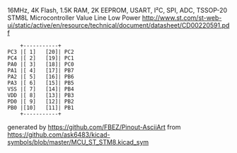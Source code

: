 16MHz, 4K Flash, 1.5K RAM, 2K EEPROM, USART,  I²C, SPI, ADC, TSSOP-20
STM8L Microcontroller Value Line Low Power
http://www.st.com/st-web-ui/static/active/en/resource/technical/document/datasheet/CD00220591.pdf


	    +-----------+
	PC3 |[ 1]   [20]| PC2
	PC4 |[ 2]   [19]| PC1
	PA0 |[ 3]   [18]| PC0
	PA1 |[ 4]   [17]| PB7
	PA2 |[ 5]   [16]| PB6
	PA3 |[ 6]   [15]| PB5
	VSS |[ 7]   [14]| PB4
	VDD |[ 8]   [13]| PB3
	PD0 |[ 9]   [12]| PB2
	PB0 |[10]   [11]| PB1
	    +-----------+


generated by https://github.com/FBEZ/Pinout-AsciiArt from https://github.com/ask6483/kicad-symbols/blob/master/MCU_ST_STM8.kicad_sym